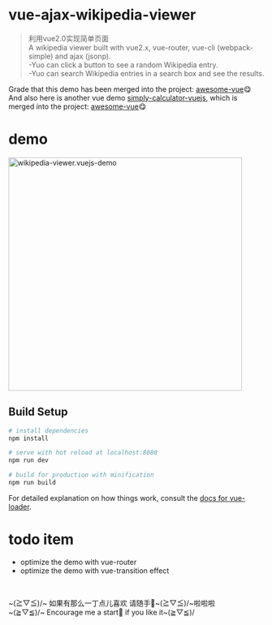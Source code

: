 # vue-ajax-wikipedia-viewer

> 利用vue2.0实现简单页面<br>
> A wikipedia viewer built with vue2.x, vue-router, vue-cli (webpack-simple) and ajax (jsonp). <br>
>  -Yuo can click a button to see a random Wikipedia entry.<br>
>  -Yuo can search Wikipedia entries in a search box and see the results.<br>

Grade that this demo has been merged into the project: <a href="https://github.com/vuejs/awesome-vue">awesome-vue</a>:yum:<br>
And also here is another vue demo <a href="https://github.com/CaiYiLiang/simply-calculator-vuejs">simply-calculator-vuejs</a>, which is merged into the project: <a href="https://github.com/vuejs/awesome-vue">awesome-vue</a>:yum:


# demo
<img src="./img/wikipedia-viewer.gif" alt="wikipedia-viewer.vuejs-demo" width="460px" height="auto">



## Build Setup

``` bash
# install dependencies
npm install

# serve with hot reload at localhost:8080
npm run dev

# build for production with minification
npm run build
```

For detailed explanation on how things work, consult the [docs for vue-loader](http://vuejs.github.io/vue-loader).

# todo item
- optimize the demo with vue-router 
- optimize the demo with vue-transition effect  
<br>

~(≧▽≦)/~  如果有那么一丁点儿喜欢 请随手🌟~(≧▽≦)/~啦啦啦 <br>
~(≧▽≦)/~  Encourage me a start🌟 if you like it~(≧▽≦)/
